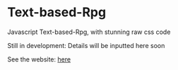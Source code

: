 # Text-based-Rpg
Javascript Text-based-Rpg, with stunning raw css code

Still in development: Details will be inputted here soon

See the website: [here](https://www.youtube.com/watch?v=dQw4w9WgXcQ)
